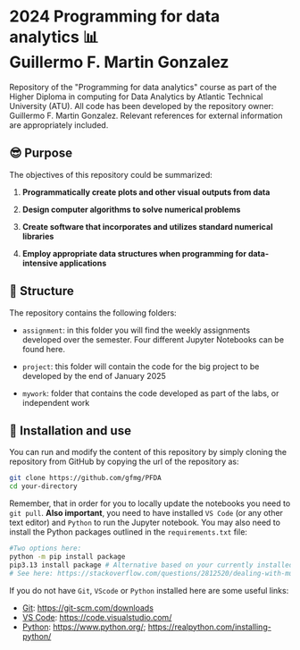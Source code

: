 # 2024 Programming for data analytics :bar_chart: <br/> Guillermo F. Martin Gonzalez
Repository of the "Programming for data analytics" course as part of the Higher Diploma in computing for Data Analytics by Atlantic Technical University (ATU).  All code has been developed by the repository owner: Guillermo F. Martin Gonzalez. Relevant references for external information are appropriately included.</p>

## :sunglasses: Purpose
The objectives of this repository could be summarized:  

1. **Programmatically create plots and other visual outputs from data**

2. **Design computer algorithms to solve numerical problems**

3. **Create software that incorporates and utilizes standard numerical libraries**

4. **Employ appropriate data structures when programming for data-intensive applications**

## :file_folder: Structure
The repository contains the following folders: 

- `assignment`: in this folder you will find the weekly assignments developed over the semester. Four different Jupyter Notebooks can be found here. 

- `project`: this folder will contain the code for the big project to be developed by the end of January 2025  

- `mywork`: folder that contains the code developed as part of the labs, or independent work

## :rocket: Installation and use
You can run and modify the content of this repository by simply cloning the repository from GitHub by copying the url of the repository as: 

```bash
git clone https://github.com/gfmg/PFDA
cd your-directory
```
Remember, that in order for you to locally update the notebooks you need to `git pull`. **Also important**, you need to have installed `VS Code` (or any other text editor) and `Python` to run the Jupyter notebook. You may also need to install the Python packages outlined in the `requirements.txt` file:        

```bash  
#Two options here: 
python -m pip install package 
pip3.13 install package # Alternative based on your currently installed Python version 
# See here: https://stackoverflow.com/questions/2812520/dealing-with-multiple-python-versions-and-pip
```
If you do not have `Git`, `VScode` or `Python` installed here are some useful links: 
- <ins>Git</ins>: https://git-scm.com/downloads
- <ins>VS Code</ins>: https://code.visualstudio.com/ 
- <ins>Python</ins>: https://www.python.org/; https://realpython.com/installing-python/ 